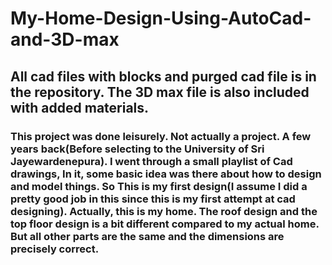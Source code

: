# My-Home-Design-Using-AutoCad-and-3D-max

## All cad files with blocks and purged cad file is in the repository. The 3D max file is also included with added materials.

### This project was done leisurely. Not actually a project. A few years back(Before selecting to the University of Sri Jayewardenepura). I went through a small playlist of Cad drawings, In it, some basic idea was there about how to design and model things. So This is my first design(I assume I did a pretty good job in this since this is my first attempt at cad designing). Actually, this is my home. The roof design and the top floor design is a bit different compared to my actual home. But all other parts are the same and the dimensions are precisely correct. 
